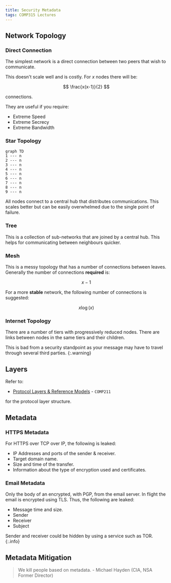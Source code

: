 ```yaml
---
title: Security Metadata
tags: COMP315 Lectures
---
```


## Network Topology
### Direct Connection
The simplest network is a direct connection between two peers that wish to communicate.

This doesn't scale well and is costly. For $x$ nodes there will be:

$$
\frac{x(x-1)}{2}
$$

connections.

They are useful if you require:

* Extreme Speed
* Extreme Secrecy
* Extreme Bandwidth

### Star Topology

```mermaid
graph TD
1 --- n
2 --- n
3 --- n
4 --- n
5 --- n
6 --- n
7 --- n
8 --- n
9 --- n
```

All nodes connect to a central hub that distributes communications. This scales better but can be easily overwhelmed due to the single point of failure.

### Tree
This is a collection of sub-networks that are joined by a central hub. This helps for communicating between neighbours quicker.

### Mesh
This is a messy topology that has a number of connections between leaves. Generally the number of connections **required** is:

$$
x-1
$$

For a more **stable** network, the following number of connections is suggested:

$$
x\log(x)
$$

### Internet Topology
There are a number of tiers with progressively reduced nodes. There are links between nodes in the same tiers and their children.

This is bad from a security standpoint as your message may have to travel through several third parties.
{:.warning}

## Layers
Refer to:

* [Protocol Layers & Reference Models]({{site.baseurl}}/comp211/lectures/2021/10/01/2.html) - `COMP211`

for the protocol layer structure.

## Metadata
### HTTPS Metadata
For HTTPS over TCP over IP, the following is leaked:

* IP Addresses and ports of the sender & receiver.
* Target domain name.
* Size and time of the transfer.
* Information about the type of encryption used and certificates.

### Email Metadata
Only the body of an encrypted, with PGP, from the email server. In flight the email is encrypted using TLS. Thus, the following are leaked:

* Message time and size.
* Sender
* Receiver
* Subject

Sender and receiver could be hidden by using a service such as TOR.
{:.info}

## Metadata Mitigation

> We kill people based on metadata. - Michael Hayden (CIA, NSA Former Director)